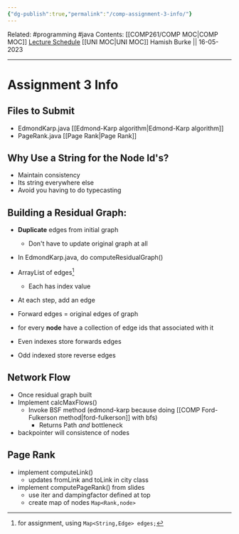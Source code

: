 ```yaml
---
{"dg-publish":true,"permalink":"/comp-assignment-3-info/"}
---
```


Related: #programming #java 
Contents: [[COMP261/COMP MOC\|COMP MOC]]
[Lecture Schedule](https://ecs.wgtn.ac.nz/Courses/COMP261_2023T1/LectureSchedule)
[[UNI MOC\|UNI MOC]]
Hamish Burke || 16-05-2023
***

# Assignment 3 Info

## Files to Submit

- EdmondKarp.java [[Edmond-Karp algorithm\|Edmond-Karp algorithm]]
- PageRank.java [[Page Rank\|Page Rank]]

## Why Use a String for the Node Id's?

- Maintain consistency
- Its string everywhere else
- Avoid you having to do typecasting

## Building a Residual Graph:

- **Duplicate** edges from initial graph
	- Don't have to update original graph at all
- In EdmondKarp.java, do computeResidualGraph()
- ArrayList of edges[^1]
	- Each has index value
- At each step, add an edge
- Forward edges = original edges of graph
- for every **node** have a collection of edge ids that associated with it

- Even indexes store forwards edges
- Odd indexed store reverse edges

## Network Flow

- Once residual graph built
- Implement calcMaxFlows()
	- Invoke BSF method (edmond-karp because doing [[COMP Ford-Fulkerson method\|ford-fulkerson]] with bfs)
		- Returns Path *and* bottleneck
- backpointer will consistence of nodes

## Page Rank

- implement computeLink()
	- updates fromLink and toLink in city class
- implement computePageRank() from slides
	- use iter and dampingfactor defined at top
	- create map of nodes `Map<Rank,node>`

[^1]: for assignment, using `Map<String,Edge> edges;`